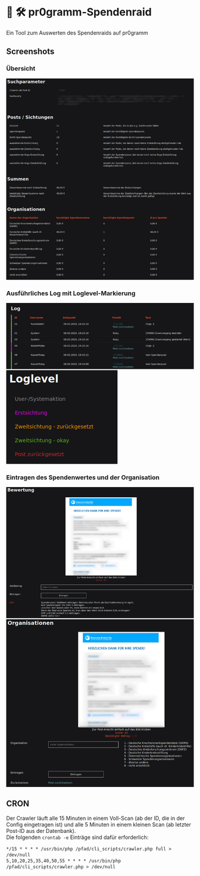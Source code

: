 # :money_with_wings: :hammer_and_wrench: pr0gramm-Spendenraid
Ein Tool zum Auswerten des Spendenraids auf pr0gramm

## Screenshots
### Übersicht
![Übersicht](/screenshots/overview.png?raw=true)  

### Ausführliches Log mit Loglevel-Markierung
![Ausführliches Log](/screenshots/log.png?raw=true)  
![Loglevel-Markierung](/screenshots/loglevel.png?raw=true)  

### Eintragen des Spendenwertes und der Organisation
![Spendenwert](/screenshots/valuation.png?raw=true)  
![Organisation](/screenshots/orga.png?raw=true)  

## CRON
Der Crawler läuft alle 15 Minuten in einem Voll-Scan (ab der ID, die in der Config eingetragen ist) und alle 5 Minuten in einem kleinen Scan (ab letzter Post-ID aus der Datenbank).  
Die folgenden `crontab -e` Einträge sind dafür erforderlich:  
```
*/15 * * * * /usr/bin/php /pfad/cli_scripts/crawler.php full > /dev/null
5,10,20,25,35,40,50,55 * * * * /usr/bin/php /pfad/cli_scripts/crawler.php > /dev/null
```
